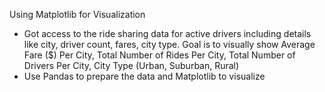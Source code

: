 Using Matplotlib for Visualization 
  - Got access to the ride sharing data for active drivers including details like city, driver count, fares, city type. Goal is to visually show Average Fare ($) Per City, Total Number of Rides Per City, Total Number of Drivers Per City, City Type (Urban, Suburban, Rural)
  - Use Pandas to prepare the data and Matplotlib to visualize
